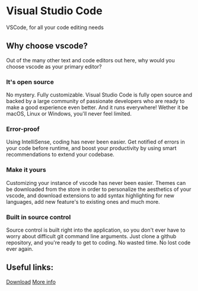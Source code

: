 # Visual Studio Code
VSCode, for all your code editing needs

## Why choose vscode?
Out of the many other text and code editors out here, why would you choose vscode as your primary editor?
### It's open source
No mystery. Fully customizable. Visual Studio Code is fully open source and backed by a large community of passionate developers who are ready to make a good experience even better. And it runs everywhere! Wether it be macOS, Linux or Windows, you'll never feel limited. 
### Error-proof
Using IntelliSense, coding has never been easier. Get notified of errors in your code before runtime, and boost your productivity by using smart recommendations to extend your codebase.
### Make it yours
Customizing your instance of vscode has never been easier. Themes can be downloaded from the store in order to personalize the aesthetics of your vscode, and download extensions to add syntax highlighting for new languages, add new feature's to existing ones and much more. 
### Built in source control
Source control is built right into the application, so you don't ever have to worry about difficult git command line arguments. Just clone a github repository, and you're ready to get to coding. 
No wasted time. No lost code ever again.

## Useful links:
[Download]()
[More info]()